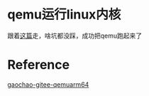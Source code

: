 # qemu运行linux内核
跟着[这篇](https://gitee.com/gc1202/learning/blob/master/qemu/arm64/arm64_qemu.md)走，啥坑都没踩，成功把qemu跑起来了

# Reference
[gaochao-gitee-qemuarm64](https://gitee.com/gc1202/learning/blob/master/qemu/arm64/arm64_qemu.md)

